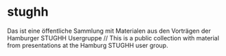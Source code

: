 # stughh
Das ist eine öffentliche Sammlung mit Materialen aus den Vorträgen der Hamburger STUGHH Usergruppe // This is a public collection with material from presentations at the Hamburg STUGHH user group.
